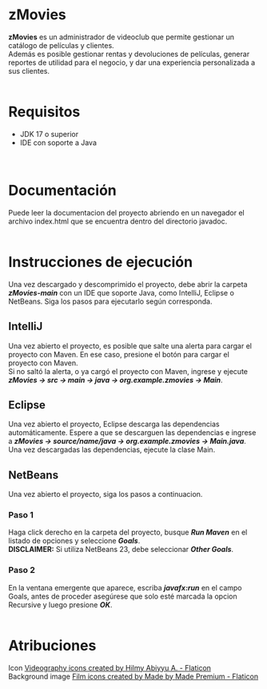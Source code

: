 # zMovies
<b>zMovies</b> es un administrador de videoclub que permite gestionar un catálogo de películas y clientes.<br>
Además es posible gestionar rentas y devoluciones de películas, generar reportes de utilidad para el negocio, y dar una experiencia personalizada a sus clientes.
<br>
<br>
# Requisitos
<ul>
  <li>JDK 17 o superior</li>
  <li>IDE con soporte a Java</li>
</ul>
<br>

# Documentación
Puede leer la documentacion del proyecto abriendo en un navegador el archivo index.html que se encuentra dentro del directorio javadoc.
<br>
<br>

# Instrucciones de ejecución 
Una vez descargado y descomprimido el proyecto, debe abrir la carpeta <b><i>zMovies-main</i></b> con un IDE que soporte Java, como IntelliJ, Eclipse o NetBeans.
Siga los pasos para ejecutarlo según corresponda.
<br>
## IntelliJ
Una vez abierto el proyecto, es posible que salte una alerta para cargar el proyecto con Maven. En ese caso, presione el botón para cargar el proyecto con Maven.<br>
Si no saltó la alerta, o ya cargó el proyecto con Maven, ingrese y ejecute <b><i>zMovies -> src -> main -> java -> org.example.zmovies -> Main</i></b>.
<br>
## Eclipse
Una vez abierto el proyecto, Eclipse descarga las dependencias automáticamente. Espere a que se descarguen las dependencias e 
ingrese a <b><i>zMovies -> source/name/java -> org.example.zmovies -> Main.java</i></b>.<br>
Una vez descargadas las dependencias, ejecute la clase Main. 
<br>
## NetBeans
Una vez abierto el proyecto, siga los pasos a continuacion.
### Paso 1
Haga click derecho en la carpeta del proyecto, busque <b><i>Run Maven</i></b> en el listado de opciones y seleccione <b><i>Goals</i></b>.<br>
<b>DISCLAIMER:</b> Si utiliza NetBeans 23, debe seleccionar <b><i>Other Goals</i></b>.
### Paso 2
En la ventana emergente que aparece, escriba <b><i>javafx:run</i></b> en el campo Goals, antes de proceder asegúrese que solo esté marcada la opcion Recursive y luego presione <b><i>OK</i></b>.
<br>
<br>
# Atribuciones
Icon <a href="https://www.flaticon.com/free-icons/videography" title="videography icons">Videography icons created by Hilmy Abiyyu A. - Flaticon</a><br>
Background image <a href="https://www.flaticon.com/free-icons/film" title="film icons">Film icons created by Made by Made Premium - Flaticon</a>
